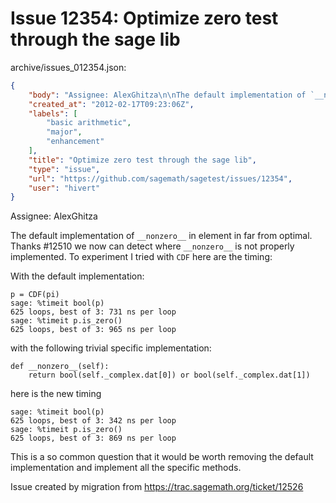 # Issue 12354: Optimize zero test through the sage lib

archive/issues_012354.json:
```json
{
    "body": "Assignee: AlexGhitza\n\nThe default implementation of `__nonzero__` in element in far from optimal. Thanks #12510 we now can detect where `__nonzero__` is not properly implemented. To experiment I tried with `CDF` here are the timing:\n\nWith the default implementation:\n\n```\np = CDF(pi)\nsage: %timeit bool(p)\n625 loops, best of 3: 731 ns per loop\nsage: %timeit p.is_zero()\n625 loops, best of 3: 965 ns per loop\n```\n\nwith the following trivial specific implementation:\n\n```\ndef __nonzero__(self):\n    return bool(self._complex.dat[0]) or bool(self._complex.dat[1])\n```\n\nhere is the new timing\n\n```\nsage: %timeit bool(p)\n625 loops, best of 3: 342 ns per loop\nsage: %timeit p.is_zero()\n625 loops, best of 3: 869 ns per loop\n```\n\n\nThis is a so common question that it would be worth removing the default implementation and implement all the specific methods. \n\nIssue created by migration from https://trac.sagemath.org/ticket/12526\n\n",
    "created_at": "2012-02-17T09:23:06Z",
    "labels": [
        "basic arithmetic",
        "major",
        "enhancement"
    ],
    "title": "Optimize zero test through the sage lib",
    "type": "issue",
    "url": "https://github.com/sagemath/sagetest/issues/12354",
    "user": "hivert"
}
```
Assignee: AlexGhitza

The default implementation of `__nonzero__` in element in far from optimal. Thanks #12510 we now can detect where `__nonzero__` is not properly implemented. To experiment I tried with `CDF` here are the timing:

With the default implementation:

```
p = CDF(pi)
sage: %timeit bool(p)
625 loops, best of 3: 731 ns per loop
sage: %timeit p.is_zero()
625 loops, best of 3: 965 ns per loop
```

with the following trivial specific implementation:

```
def __nonzero__(self):
    return bool(self._complex.dat[0]) or bool(self._complex.dat[1])
```

here is the new timing

```
sage: %timeit bool(p)
625 loops, best of 3: 342 ns per loop
sage: %timeit p.is_zero()
625 loops, best of 3: 869 ns per loop
```


This is a so common question that it would be worth removing the default implementation and implement all the specific methods. 

Issue created by migration from https://trac.sagemath.org/ticket/12526


